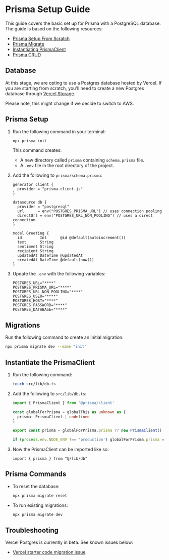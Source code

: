 # Prisma Setup Guide

This guide covers the basic set up for Prisma with a PostgreSQL database. The guide is based on the following resources:

- [Prisma Setup From Scratch](https://www.prisma.io/docs/getting-started/setup-prisma/start-from-scratch/relational-databases-typescript-postgresql)
- [Prisma Migrate](https://www.prisma.io/docs/concepts/components/prisma-migrate/get-started)
- [Instantiating PrismaClient ](https://www.prisma.io/docs/guides/other/troubleshooting-orm/help-articles/nextjs-prisma-client-dev-practices)
- [Prisma CRUD](https://www.prisma.io/docs/concepts/components/prisma-client/crud)

## Database

At this stage, we are opting to use a Postgres database hosted by Vercel. If you are starting from scratch, you'll need to create a new Postgres database through [Vercel Storage](https://vercel.com/docs/storage).

Please note, this might change if we decide to switch to AWS. 

## Prisma Setup

1. Run the following command in your terminal:

    ```bash
    npx prisma init
    ```
    This command creates:
    - A new directory called `prisma` containing `schema.prisma` file.
    - A `.env` file in the root directory of the project.

2. Add the following to `prisma/schema.prisma`:

    ```prisma
    generator client {
      provider = "prisma-client-js"
    }

    datasource db {
      provider = "postgresql"
      url      = env("POSTGRES_PRISMA_URL") // uses connection pooling
      directUrl = env("POSTGRES_URL_NON_POOLING") // uses a direct connection
    }

    model Greeting {
      id        Int      @id @default(autoincrement())
      text      String
      sentiment String
      recipient String
      updatedAt DateTime @updatedAt
      createdAt DateTime @default(now())
    }
    ```

3. Update the `.env` with the following variables:

    ```text
    POSTGRES_URL="****"
    POSTGRES_PRISMA_URL="****"
    POSTGRES_URL_NON_POOLING="****"
    POSTGRES_USER="****"
    POSTGRES_HOST="****"
    POSTGRES_PASSWORD="****"
    POSTGRES_DATABASE="****"
    ```

## Migrations

Run the following command to create an initial migration:

  ```bash
  npx prisma migrate dev --name "init"
  ```

## Instantiate the PrismaClient 

1. Run the following command:
    ```bash
    touch src/lib/db.ts
    ```

2. Add the following to `src/lib/db.ts`:
    ```ts
    import { PrismaClient } from '@prisma/client'

    const globalForPrisma = globalThis as unknown as {
      prisma: PrismaClient | undefined
    }

    export const prisma = globalForPrisma.prisma ?? new PrismaClient()

    if (process.env.NODE_ENV !== 'production') globalForPrisma.prisma = prisma
    ```

3. Now the PrismaClient can be imported like so:
    ```tsx
    import { prisma } from "@/lib/db"
    ```

## Prisma Commands 

- To reset the database:

    ```bash
    npx prisma migrate reset
    ```

- To run existing migrations:

    ```bash
    npx prisma migrate dev
    ```

## Troubleshooting

Vercel Postgres is currently in beta. See known issues below:

- [Vercel starter code migration issue](https://github.com/prisma/prisma/issues/19234)
